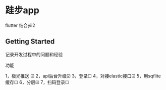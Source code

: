 # 跬步app

flutter 结合yii2

## Getting Started

记录开发过程中的问题和经验 

功能

1，极光推送 ☑
2，api后台升级☑
3，登录☐
4，对接elastic接口☑
5，用sqflite 缓存☐
6，分层☑
7，扫码登录☐
